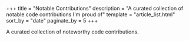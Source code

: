 +++
title = "Notable Contributions"
description = "A curated collection of notable code contributions I'm proud of"
template = "article_list.html"
sort_by = "date"
paginate_by = 5
+++

A curated collection of noteworthy code contributions.

